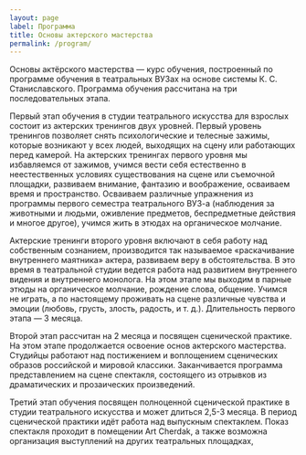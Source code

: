 ```yaml
---
layout: page
label: Программа
title: Основы актерского мастерства
permalink: /program/
---
```


Основы актёрского мастерства — курс обучения, построенный по программе обучения в театральных ВУЗах на основе системы К. С. Станиславского. Программа обучения рассчитана на три последовательных этапа.

Первый этап обучения в студии театрального искусства для взрослых состоит из актерских тренингов двух уровней. Первый уровень тренингов позволяет снять психологические и телесные зажимы, которые возникают у всех людей, выходящих на сцену или работающих перед камерой. На актерских тренингах первого уровня мы избавляемся от зажимов, учимся вести себя естественно в неестественных условиях существования на сцене или съемочной площадки, развиваем внимание, фантазию и воображение, осваиваем время и пространство. Осваиваем различные упражнения из программы первого семестра театрального ВУЗ-а (наблюдения за животными и людьми, оживление предметов, беспредметные действия и многое другое), учимся жить в этюдах на органическое молчание.

Актерские тренинги второго уровня включают в себя работу над собственным сознанием, производится так называемое «раскачивание внутреннего маятника» актера, развиваем веру в обстоятельства. В это время в театральной студии ведется работа над развитием внутреннего видения и внутреннего монолога. На этом этапе мы выходим в парные этюды на органическое молчание, рождение слова, общение. Учимся не играть, а по настоящему проживать на сцене различные чувства и эмоции (любовь, грусть, злость, радость, и т. д.). Длительность первого этапа — 3 месяца.

Второй этап рассчитан на 2 месяца и посвящен сценической практике. На этом этапе продолжается освоение основ актерского мастерства. Студийцы работают над постижением и воплощением сценических образов российской и мировой классики. Заканчивается программа представлением на сцене спектакля, состоящего из отрывков из драматических и прозаических произведений.

Третий этап обучения посвящен полноценной сценической практике в студии театрального искусства и может длиться 2,5-3 месяца. В период сценической практики идёт работа над выпускным спектаклем. Показ спектакля проходит в помещении Art Cherdak, а также возможна организация выступлений на других театральных площадках,


